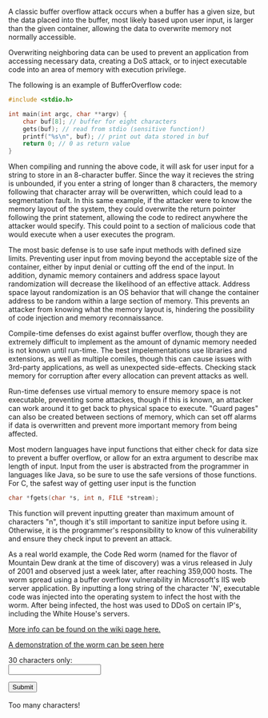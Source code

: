 A classic buffer overflow attack occurs when a buffer has a given size, but the data placed into the buffer, most likely based upon user input, is larger than the given container, allowing the data to overwrite memory not normally accessible. 

Overwriting neighboring data can be used to prevent an application from accessing necessary data, creating a DoS attack, or to inject executable code into an area of memory with execution privilege.

The following is an example of BufferOverflow code:

```C
#include <stdio.h>

int main(int argc, char **argv) {
	char buf[8]; // buffer for eight characters
	gets(buf); // read from stdio (sensitive function!)
	printf("%s\n", buf); // print out data stored in buf
	return 0; // 0 as return value
}
```


When compiling and running the above code, it will ask for user input for a string to store in an 8-character buffer. Since the way it recieves the string is unbounded, if you enter a string of longer than 8 characters, the memory following that character array will be overwritten, which could lead to a segmentation fault. In this same example, if the attacker were to know the memory layout of the system, they could overwrite the return pointer following the print statement, allowing the code to redirect anywhere the attacker would specify. This could point to a section of malicious code that would execute when a user executes the program. 

The most basic defense is to use safe input methods with defined size limits. Preventing user input from moving beyond the acceptable size of the container, either by input denial or cutting off the end of the input. In addition, dynamic memory containers and address space layout randomization will decrease the likelihood of an effective attack. Address space layout randomization is an OS behavior that will change the container address to be random within a large section of memory. This prevents an attacker from knowing what the memory layout is, hindering the possibility of code injection and memory reconnaissance. 

Compile-time defenses do exist against buffer overflow, though they are extremely difficult to implement as the amount of dynamic memory needed is not known until run-time. The best impelementations use libraries and extensions, as well as multiple comiles, though this can cause issues with 3rd-party applications, as well as unexpected side-effects. Checking stack memory for corruption after every allocation can prevent attacks as well. 

Run-time defenses use virtual memory to ensure memory space is not executable, preventing some attackes, though if this is known, an attacker can work around it to get back to physical space to execute. "Guard pages" can also be created between sections of memory, which can set off alarms if data is overwritten and prevent more important memory from being affected. 

Most modern languages have input functions that either check for data size to prevent a buffer overflow, or allow for an extra argument to describe max length of input. Input from the user is abstracted from the programmer in languages like Java, so be sure to use the safe versions of those functions. For C, the safest way of getting user input is the function

```C
char *fgets(char *s, int n, FILE *stream);
```

This function will prevent inputting greater than maximum amount of characters "n", though it's still important to sanitize input before using it.  Otherwise, it is the programmer's responsibility to know of this vulnerability and ensure they check input to prevent an attack.

As a real world example, the Code Red worm (named for the flavor of Mountain Dew drank at the time of discovery) was a virus released in July of 2001 and observed just a week later, after reaching 359,000 hosts. The worm spread using a buffer overflow vulnerability in Microsoft's IIS web server application. By inputting a long string of the character 'N', executable code was injected into the operating system to infect the host with the worm. After being infected, the host was used to DDoS on certain IP's, including the White House's servers.

[More info can be found on the wiki page here.](https://en.wikipedia.org/wiki/Code_Red_(computer_worm))	

[A demonstration of the worm can be seen here](https://www.youtube.com/watch?v=iu48QBJP_p0)

<body>
<div id="label">30 characters only:</div>
  <form id="str">
    <input type="text" name="test"><br>
  </form>
  <input type="button" id="btnClick" value="Submit" onclick="submitClick()"><br><br>
  <div id="bad">Too many characters!</div>
</body>

